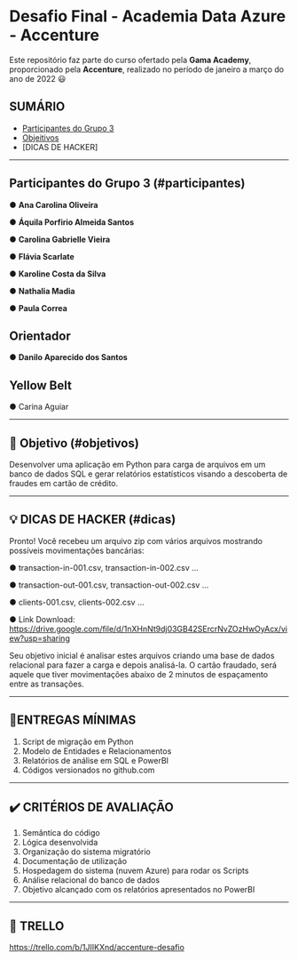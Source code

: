 # Desafio Final - Academia Data Azure - Accenture

Este repositório faz parte do curso ofertado pela **Gama Academy**, proporcionado pela **Accenture**, realizado no período de janeiro a março do ano de 2022 😃

## SUMÁRIO

- [Participantes do Grupo 3](#participantes)
- [Objeitivos](#objetivos)
- [DICAS DE HACKER]

---
## Participantes do Grupo 3 (#participantes)

● **Ana Carolina Oliveira**

● **Áquila Porfirio Almeida Santos**

● **Carolina Gabrielle Vieira**

● **Flávia Scarlate**

● **Karoline Costa da Silva**

● **Nathalia Madia**

● **Paula Correa**

## Orientador

● **Danilo Aparecido dos Santos**

## Yellow Belt

● Carina Aguiar

---
## 🎯 Objetivo (#objetivos)
Desenvolver uma aplicação em Python para carga de arquivos em um banco de dados SQL e gerar relatórios estatísticos visando a descoberta de fraudes em cartão de crédito.

---
## 💡 DICAS DE HACKER (#dicas)
Pronto! Você recebeu um arquivo zip com vários arquivos mostrando possíveis movimentações bancárias:

● transaction-in-001.csv, transaction-in-002.csv …

● transaction-out-001.csv, transaction-out-002.csv …

● clients-001.csv, clients-002.csv …

● Link Download: https://drive.google.com/file/d/1nXHnNt9dj03GB42SErcrNvZOzHwOyAcx/view?usp=sharing


Seu objetivo inicial é analisar estes arquivos criando uma base de dados relacional para fazer a carga e depois analisá-la. O cartão fraudado, será aquele que tiver movimentações abaixo de 2 minutos de espaçamento entre as transações.

---
## 📝ENTREGAS MÍNIMAS

1. Script de migração em Python
2. Modelo de Entidades e Relacionamentos
3. Relatórios de análise em SQL e PowerBI
4. Códigos versionados no github.com

---
## ✔️ CRITÉRIOS DE AVALIAÇÃO

1. Semântica do código
2. Lógica desenvolvida
3. Organização do sistema migratório
4. Documentação de utilização
5. Hospedagem do sistema (nuvem Azure) para rodar os Scripts
6. Análise relacional do banco de dados
7. Objetivo alcançado com os relatórios apresentados no PowerBI

---
## 📌 TRELLO
https://trello.com/b/1JIIKXnd/accenture-desafio
